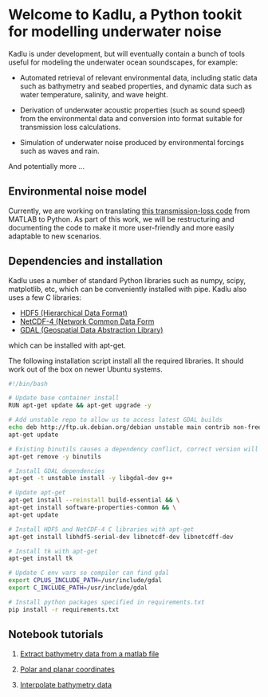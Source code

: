 # Welcome to Kadlu, a Python tookit for modelling underwater noise

Kadlu is under development, but will eventually 
contain a bunch of tools useful for modeling the underwater ocean 
soundscapes, for example:

 * Automated retrieval of relevant environmental data, including static 
   data such as bathymetry and seabed properties, and dynamic data such 
   as water temperature, salinity, and wave height.

 * Derivation of underwater acoustic properties (such as sound speed) from 
   the environmental data and conversion into format suitable for transmission 
   loss calculations.

 * Simulation of underwater noise produced by environmental forcings 
   such as waves and rain.

And potentially more ...

## Environmental noise model

Currently, we are working on translating [this transmission-loss code](https://gitlab.meridian.cs.dal.ca/data_analytics_dal/packages/kadlu/tree/master/Nx2DSSFPE) 
from MATLAB to Python. As part of this work, we will be restructuring 
and documenting the code to make it more user-friendly and more easily 
adaptable to new scenarios.

## Dependencies and installation

Kadlu uses a number of standard Python libraries such as 
numpy, scipy, matplotlib, etc, which can be conveniently 
installed with pipe. Kadlu also uses a few C libraries:
 
  * [HDF5 (Hierarchical Data Format)](https://www.hdfgroup.org/) 
  * [NetCDF-4 (Network Common Data Form](https://www.unidata.ucar.edu/software/netcdf/)
  * [GDAL (Geospatial Data Abstraction Library)](https://www.gdal.org/)

which can be installed with apt-get.

The following installation script install all the required 
libraries. It should work out of the box on newer Ubuntu systems.

```bash
#!/bin/bash

# Update base container install
RUN apt-get update && apt-get upgrade -y

# Add unstable repo to allow us to access latest GDAL builds
echo deb http://ftp.uk.debian.org/debian unstable main contrib non-free >> /etc/apt/sources.list  
apt-get update

# Existing binutils causes a dependency conflict, correct version will be installed when GDAL gets intalled
apt-get remove -y binutils

# Install GDAL dependencies
apt-get -t unstable install -y libgdal-dev g++

# Update apt-get
apt-get install --reinstall build-essential && \
apt-get install software-properties-common && \
apt-get update

# Install HDF5 and NetCDF-4 C libraries with apt-get
apt-get install libhdf5-serial-dev libnetcdf-dev libnetcdff-dev

# Install tk with apt-get
apt-get install tk

# Update C env vars so compiler can find gdal
export CPLUS_INCLUDE_PATH=/usr/include/gdal
export C_INCLUDE_PATH=/usr/include/gdal

# Install python packages specified in requirements.txt
pip install -r requirements.txt
```


## Notebook tutorials

 1. [Extract bathymetry data from a matlab file](docs/demo_notebooks/read_bathy.ipynb)

 2. [Polar and planar coordinates](docs/demo_notebooks/coordinates.ipynb)

 3. [Interpolate bathymetry data](docs/demo_notebooks/interp_bathy.ipynb)